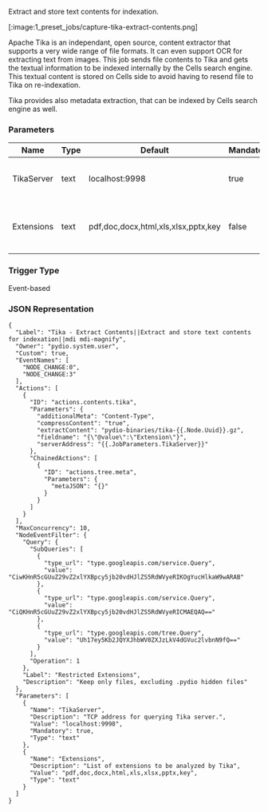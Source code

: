 
Extract and store text contents for indexation.

[:image:1_preset_jobs/capture-tika-extract-contents.png]

Apache Tika is an independant, open source, content extractor that supports a very wide range of file formats. It can
even support OCR for extracting text from images. This job sends file contents to Tika and gets the textual information to
be indexed internally by the Cells search engine. This textual content is stored on Cells side to avoid having to resend file to Tika on re-indexation.

Tika provides also metadata extraction, that can be indexed by Cells search engine as well.

### Parameters

|Name|Type|Default|Mandatory|Description|
|----|----|-------|---------|-----------|
|TikaServer|text|localhost:9998|true|TCP address for querying Tika server.|
|Extensions|text|pdf,doc,docx,html,xls,xlsx,pptx,key|false|List of extensions to be analyzed by Tika|



### Trigger Type
Event-based

### JSON Representation

```
{
  "Label": "Tika - Extract Contents||Extract and store text contents for indexation||mdi mdi-magnify",
  "Owner": "pydio.system.user",
  "Custom": true,
  "EventNames": [
    "NODE_CHANGE:0",
    "NODE_CHANGE:3"
  ],
  "Actions": [
    {
      "ID": "actions.contents.tika",
      "Parameters": {
        "additionalMeta": "Content-Type",
        "compressContent": "true",
        "extractContent": "pydio-binaries/tika-{{.Node.Uuid}}.gz",
        "fieldname": "{\"@value\":\"Extension\"}",
        "serverAddress": "{{.JobParameters.TikaServer}}"
      },
      "ChainedActions": [
        {
          "ID": "actions.tree.meta",
          "Parameters": {
            "metaJSON": "{}"
          }
        }
      ]
    }
  ],
  "MaxConcurrency": 10,
  "NodeEventFilter": {
    "Query": {
      "SubQueries": [
        {
          "type_url": "type.googleapis.com/service.Query",
          "value": "CiwKHnR5cGUuZ29vZ2xlYXBpcy5jb20vdHJlZS5RdWVyeRIKOgYucHlkaW9wARAB"
        },
        {
          "type_url": "type.googleapis.com/service.Query",
          "value": "CiQKHnR5cGUuZ29vZ2xlYXBpcy5jb20vdHJlZS5RdWVyeRICMAEQAQ=="
        },
        {
          "type_url": "type.googleapis.com/tree.Query",
          "value": "Uh17ey5Kb2JQYXJhbWV0ZXJzLkV4dGVuc2lvbnN9fQ=="
        }
      ],
      "Operation": 1
    },
    "Label": "Restricted Extensions",
    "Description": "Keep only files, excluding .pydio hidden files"
  },
  "Parameters": [
    {
      "Name": "TikaServer",
      "Description": "TCP address for querying Tika server.",
      "Value": "localhost:9998",
      "Mandatory": true,
      "Type": "text"
    },
    {
      "Name": "Extensions",
      "Description": "List of extensions to be analyzed by Tika",
      "Value": "pdf,doc,docx,html,xls,xlsx,pptx,key",
      "Type": "text"
    }
  ]
}
```
